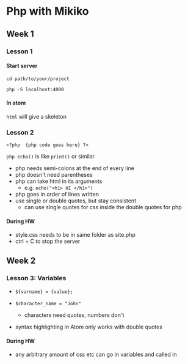 
# Php with Mikiko

## Week 1

### Lesson 1

#### Start server

`cd path/to/your/project`

`php -S localhost:4000`


#### In atom

`html` will give a skeleton

### Lesson 2

`<?php	{php code goes here} ?>`

`php echo()` is like `print()` or similar

- php needs semi-colons at the end of every line
- php doesn't need parentheses
- php can take html in its arguments
  - e.g. `echo("<h1> HI </h1>")`
- php goes in order of lines written
- use single or double quotes, but stay consistent
	- can use single quotes for css inside the double quotes for php


#### During HW

- style.css needs to be in same folder as site.php
- ctrl + C to stop the server

## Week 2

### Lesson 3: Variables

- `${varname} = {value};`
- `$character_name = "John"`
	- characters need quotes, numbers don't

- syntax highlighting in Atom only works with double quotes


#### During HW

- any arbitrary amount of css etc can go in variables and called in <style>
- variables can use variables in their definitions
	- they do not dynamically change
		- no auto-update, purely linear
		- have to redefine to make the changes
- semi-colons inside the double quotes for css are read as css.
- **don't forget the single quotes for css `<span style = 'color: $colour'> SOMETHING </span>`**
- semi-colons are needed at the end of every line which has something after it
- `<wbr>` is zero-width whitespace (for mixing japanese text with variables - seems a pain)


## Data Types

- strings take quotes
- integers take no special notation - just the number
- floats take no special notation - just use the decimal point
- booleans are lower-case
- null is lower-case
- data types are used everywhere, not just n variables

#### Lesson 4: Strings
- `strtolower(string)`
- `strtoupper(string)`
- `strlen(string)`
- `str_replace(pattern, replacement, string)`
- `substr(string, starting_index, how_many)`

- `echo function() function() function()`
	- e.g `echo strlen("hello")+ strlen("world")`

- `"Thing"[index goes here]`
- `"Thing"[0]`  becomes "T"


##### Combining function output with other stuff

- use a comma to separate outputs `,`
- you can use operators

#### During HW

- arguments to functions can be other evaluated functions: `str_pad($var, strlen($var)+1), " ")`
	- see *lesson_4_hw* lines **53:69** for example


### Lesson 5: Numbers

- `%` is mod
- `$var += 53` is `$var = $var + 53`
- `$var *= 23` is `$var = $var * 23`
- `$var++` is `$var = $var + 1`
- `$var--` is `$var = $var - 1`
- `sqrt()`
- `max(x, y)`
- `min(x, y)`
- `round(54.444)`
- `ceil(x)` = round up
- `floor(x)` = round down
- `pow(x, y)` = x to the power of y
- `abs()`


#### During HW

- `<sup>`  is superscript tag
- `<i>` is italic
- `<b>` is bold
- in variables, `if_else` is `(test)? true : false;`
- `strlen()`, **NOT** `nchar()`
- pi is a function: `pi()`
- `&#960` is pi &#960

### Lesson 6: Get User Input

- use HTML forms
- multiple inputs are fine, but `"submit"` will resubmit EVERYTHING
- `<form> Write something: <input type="text" name="something"> <\input type="submit"> <\form>`
- access input with `$_GET["name parameter"]` in php

- using parameters in the form adds to the url - you can write the things directly there if you want
- you can assign `$_GET["parameter"]` to php variables no worries

- you need `<label> some label </label>` when using select-y inputs
	- see (`./lesson_6_hw/button_test.html`)


### Lesson 7: Basic Calculator

- html form
- `$_GET["thing_a"] + $_GET["thing_b"]`
- password input hides input in page, **but not in url**


#### During HW

- you have kinda forgotten how to write basic css

```
switch($on_this_variable){

case: x;

echo "Something"

break;

case: y;

echo "Something else";

break;
}
```

- html form radio buttons

```
<input type="radio" id="plus" name="operator" value="plus">
<label for="plus">plus</label><br>
<input type="radio" id="minus" name="operator" value="minus">
<label for="minus">minus</label><br>
```
**Note: switch/case does [loose comparison](https://www.php.net/manual/en/types.comparisons.php#types.comparisions-loose).**


### Lesson 8: Madlibs

- oof, it has been a while

#### During HW

- search-boxes use `type="hidden"` a fair bit
- `class` can go inside html forms
- yep, today was easy
- used `<details>` as a hack for not showing the result
	- https://www.w3schools.com/php/php_form_required.asp shows a proper way to do it
	- apparently we'll come back to this later, so that'll do for now

### Lesson 9: URL Parameters

- url parameters store any arbitrary information for a website _in_ the url
	- allows for bookmarking etc
	- is not secure at all if you use `$_GET["thing"]` or `form method = "get"`
	- `"post"` is the more secure one - that is the next lesson

- `method = "post"` and `$_POST["thing"]` do _not_ show in the url
- there are other differences, but that is the main thing for now



### Lesson 10: Arrays

- variables are for single values
- arrays are for multiple values
- make with `$var = array("thing1", "thing2")`
- `echo $var` just returns `Array`
- arrays don't care about types
- individual elements can be mutated with regular assignment (`$var[1] = "Sam"`)
- arrays can be appended without worrying about adding just to the end
	- `$var[10] = "Jo"` will work even without the rest the array being assigned
	- `count($var)` will count how many assigned elements there are
	- calling an unassigned element returns nothing _silently_
	- `$var[1][1]` indexes the index (works like you expect)

#### During HW

- radio buttons worked as expected if there was a `submit` button


### 2021-08-22

- using checkboxes with arrays
	- `<input> type="checkbox" name = "thing[]"`
	- square brackets for storing multiple pieces of information
	- without the square brackets, the last selected checkbox is treated as an array, and you will select letters from the character array that is the value
	- e.g. `name = "fruits"` with `lemon` and `banana` selected:
		- `echo $fruits[0]` shows `b` as the first element in the array `[b,a,n,a,n,a]`
	- `name = "fruits[]"` with `lemon` and `banana` selected:
		- `echo $fruits[0]` shows `lemon` as the first element in the array `["lemon", "banana"]`

### 2021-09-05

__Associative Arrays__

- key-value pairs a-la JSON
- assign with `array("key" => "value")`
- when `key => value` is used, indexing is nullified
	- key-value pairs just sit somewhere in the container, not in a specific place
	- `$variable["key"] = "value"` also seems to work just fine

```
echo "test1: ", array("value")[0], "<br>";
echo "test2: ", array("key" =>"value")[0];
```

only test1 prints "value"


#### HW

Not at all clear on how to take HTML input and use it to filter/subset the array.

Going to have to look further into it, but no time today.
